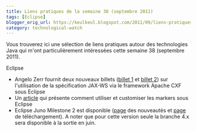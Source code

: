 ```yaml
---
title: Liens pratiques de la semaine 38 (septembre 2011)
tags: [Eclipse]
blogger_orig_url: https://keulkeul.blogspot.com/2011/09/liens-pratiques-de-la-semaine.html
category: technological-watch
---
```


Vous trouverez ici une sélection de liens pratiques autour des technologies Java qui m'ont particulièrement intéressées cette semaine 38 (septembre 2011).

Eclipse

* Angelo Zerr fournit deux nouveaux billets ([billet 1](http://angelozerr.wordpress.com/2011/08/23/jaxwscxf_step1/) et [billet 2](http://angelozerr.wordpress.com/2011/08/24/jaxwscxf_step2/)) sur l'utilisation de la spécification JAX-WS via le framework Apache CXF sous Eclipse
* Un [article](https://www.ibm.com/developerworks/opensource/tutorials/os-eclipse-plugin-guide/) qui présente comment utiliser et customiser les markers sous Eclipse
* Eclipse Juno Milestone 2 est disponible ([page](http://download.eclipse.org/eclipse/downloads/drops4/S-4.2M2-201109161615/eclipse-news-M2.html) des nouveautés et [page](http://download.eclipse.org/eclipse/downloads/drops4/S-4.2M2-201109161615/index.php) de téléchargement). A noter que pour cette version seule la branche 4.x sera disponible à la sortie en juin.